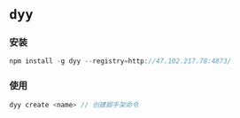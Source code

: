 # `dyy`

### 安装

```js
npm install -g dyy --registry=http://47.102.217.78:4873/
```

### 使用

```js
dyy create <name> // 创建脚手架命令
```
